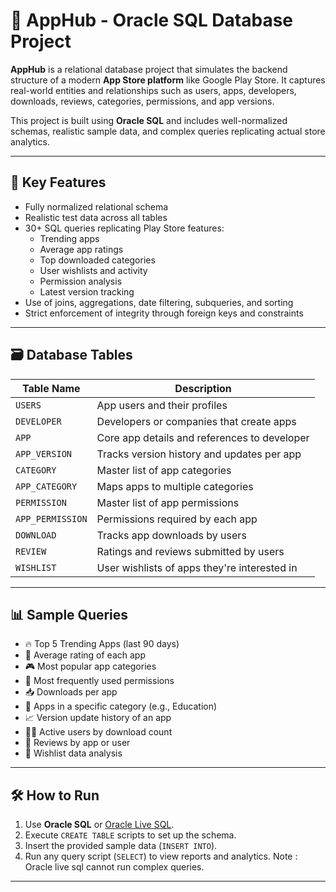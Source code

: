 # 📱 AppHub - Oracle SQL Database Project

**AppHub** is a relational database project that simulates the backend structure of a modern **App Store platform** like Google Play Store. It captures real-world entities and relationships such as users, apps, developers, downloads, reviews, categories, permissions, and app versions.

This project is built using **Oracle SQL** and includes well-normalized schemas, realistic sample data, and complex queries replicating actual store analytics.

---

## 📌 Key Features

- Fully normalized relational schema
- Realistic test data across all tables
- 30+ SQL queries replicating Play Store features:
  - Trending apps
  - Average app ratings
  - Top downloaded categories
  - User wishlists and activity
  - Permission analysis
  - Latest version tracking
- Use of joins, aggregations, date filtering, subqueries, and sorting
- Strict enforcement of integrity through foreign keys and constraints

---

## 🗃️ Database Tables

| Table Name         | Description                                      |
|--------------------|--------------------------------------------------|
| `USERS`            | App users and their profiles                     |
| `DEVELOPER`        | Developers or companies that create apps         |
| `APP`              | Core app details and references to developer     |
| `APP_VERSION`      | Tracks version history and updates per app       |
| `CATEGORY`         | Master list of app categories                    |
| `APP_CATEGORY`     | Maps apps to multiple categories                 |
| `PERMISSION`       | Master list of app permissions                   |
| `APP_PERMISSION`   | Permissions required by each app                 |
| `DOWNLOAD`         | Tracks app downloads by users                    |
| `REVIEW`           | Ratings and reviews submitted by users           |
| `WISHLIST`         | User wishlists of apps they're interested in     |

---

## 📊 Sample Queries

- 🔥 Top 5 Trending Apps (last 90 days)
- 🌟 Average rating of each app
- 🎮 Most popular app categories
- 🔐 Most frequently used permissions
- 📥 Downloads per app
- 📌 Apps in a specific category (e.g., Education)
- 📈 Version update history of an app
- 🧑‍💻 Active users by download count
- 📜 Reviews by app or user
- 🎯 Wishlist data analysis

---

## 🛠️ How to Run

1. Use **Oracle SQL** or [Oracle Live SQL](https://livesql.oracle.com/).
2. Execute `CREATE TABLE` scripts to set up the schema.
3. Insert the provided sample data (`INSERT INTO`).
4. Run any query script (`SELECT`) to view reports and analytics.
Note : Oracle live sql cannot run complex queries.
---
